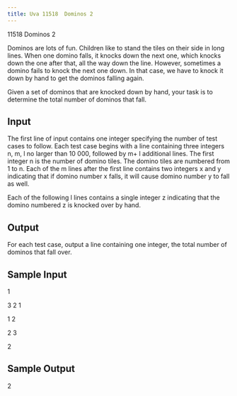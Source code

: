 ```yaml
---
title: Uva 11518  Dominos 2
---
```


11518 Dominos 2

Dominos are lots of fun. Children like to stand the tiles on their side in long lines. When one domino
falls, it knocks down the next one, which knocks down the one after that, all the way down the line.
However, sometimes a domino fails to knock the next one down. In that case, we have to knock it down
by hand to get the dominos falling again.

Given a set of dominos that are knocked down by hand, your task is to determine the total number
of dominos that fall.

## Input

The first line of input contains one integer specifying the number of test cases to follow. Each test case
begins with a line containing three integers n, m, l no larger than 10 000, followed by m+ l additional
lines. The first integer n is the number of domino tiles. The domino tiles are numbered from 1 to n.
Each of the m lines after the first line contains two integers x and y indicating that if domino number
x falls, it will cause domino number y to fall as well.

Each of the following l lines contains a single integer z indicating that the domino numbered z is
knocked over by hand.

## Output

For each test case, output a line containing one integer, the total number of dominos that fall over.

## Sample Input
<p></p><p>1</p><p></p><p>3 2 1</p><p></p><p>1 2</p><p></p><p>2 3</p><p></p><p>2</p><p></p>

## Sample Output
<p></p><p>2</p>